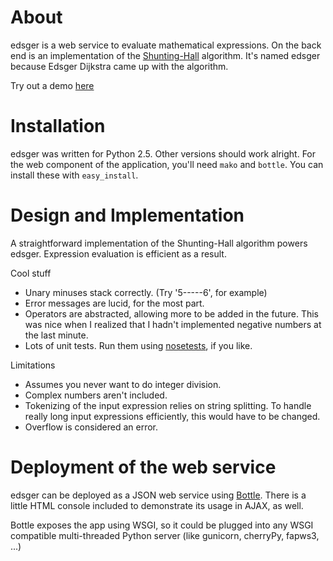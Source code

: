 About
=====

edsger is a web service to evaluate mathematical expressions. On the back end is an implementation of the [Shunting-Hall](http://en.wikipedia.org/wiki/Shunting-yard_algorithm) algorithm. It's named edsger because Edsger Dijkstra came up with the algorithm.

Try out a demo [here](http://www.teamcurious.com/edsger)

Installation
============

edsger was written for Python 2.5. Other versions should work alright. For the web component of the application, you'll need `mako` and `bottle`. You can install these with `easy_install`.

Design and Implementation
=========================

A straightforward implementation of the Shunting-Hall algorithm powers edsger. Expression evaluation is efficient as a result. 

Cool stuff

* Unary minuses stack correctly. (Try '5-----6', for example)
* Error messages are lucid, for the most part.
* Operators are abstracted, allowing more to be added in the future. This was nice when I realized that I hadn't implemented negative numbers at the last minute.
* Lots of unit tests. Run them using [nosetests](http://somethingaboutorange.com/mrl/projects/nose/0.11.3/), if you like.

Limitations

* Assumes you never want to do integer division.
* Complex numbers aren't included.
* Tokenizing of the input expression relies on string splitting. To handle really long input expressions efficiently, this would have to be changed.
* Overflow is considered an error. 

Deployment of the web service
=============================

edsger can be deployed as a JSON web service using [Bottle](http://github.com/defnull/bottle). There is a little HTML console included to demonstrate its usage in AJAX, as well.

Bottle exposes the app using WSGI, so it could be plugged into any WSGI compatible multi-threaded Python server (like gunicorn, cherryPy, fapws3, ...)